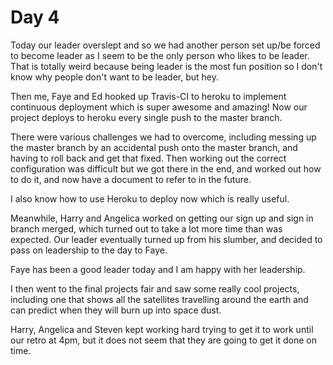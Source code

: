 # Day 4

Today our leader overslept and so we had another person set up/be forced to become leader as I seem to be the only person who likes to be leader. That is totally weird because being leader is the most fun position so I don't know why people don't want to be leader, but hey.

Then me, Faye and Ed hooked up Travis-CI to heroku to implement continuous deployment which is super awesome and amazing! Now our project deploys to heroku every single push to the master branch.

There were various challenges we had to overcome, including messing up the master branch by an accidental push onto the master branch, and having to roll back and get that fixed. Then working out the correct configuration was difficult but we got there in the end, and worked out how to do it, and now have a document to refer to in the future.

I also know how to use Heroku to deploy now which is really useful.

Meanwhile, Harry and Angelica worked on getting our sign up and sign in branch merged, which turned out to take a lot more time than was expected. Our leader eventually turned up from his slumber, and decided to pass on leadership to the day to Faye.

Faye has been a good leader today and I am happy with her leadership.

I then went to the final projects fair and saw some really cool projects, including one that shows all the satellites travelling around the earth and can predict when they will burn up into space dust.

Harry, Angelica and Steven kept working hard trying to get it to work until our retro at 4pm, but it does not seem that they are going to get it done on time.